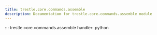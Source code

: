 ```yaml
---
title: trestle.core.commands.assemble
description: Documentation for trestle.core.commands.assemble module
---
```

::: trestle.core.commands.assemble
handler: python
